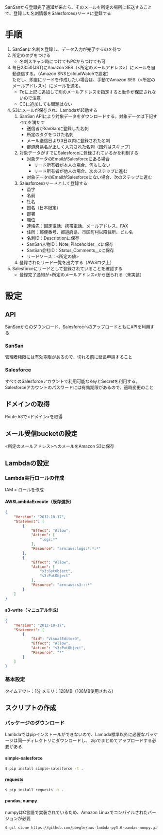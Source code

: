 SanSanから登録完了通知が来たら、そのメールを所定の場所に転送することで、登録した名刺情報をSalesforceのリードに登録する

# 手順
1. SanSanに名刺を登録し、データ入力が完了するのを待つ
1. 所定のタグをつける
    - 名刺スキャン時につけてもPCからつけても可
1. 毎日23:50(JST)にAmazon SES（<所定のメールアドレス>）にメールを自動送信する。（Amazon SNSとcloudWatchで設定）  
ただし、即座にリードを作成したい場合は、手動でAmazon SES（<所定のメールアドレス>）にメールを送る。
    - Toに上記に追加して別のメールアドレスを指定すると動作が保証されないので注意
    - CCに追加しても問題はない
1. S3にメールが保存され、Lambdaが起動する
    1. SanSan APIにより対象データをダウンロードする。対象データは下記すべてを満たす
        - 送信者がSanSanに登録した名刺
        - 所定のタグをつけた名刺
        - メール送信日より3日以内に登録された名刺
        - 都道府県名が正しく入力された名刺（国外はスキップ）
    1. 対象データがすでにSalesforceに登録されているかを判別する
        - 対象データのEmailがSalesforceにある場合
            - リード所有者が本人の場合、何もしない
            - リード所有者が他人の場合、次のステップに進む
        - 対象データのEmailがSalesforceにない場合、次のステップに進む
    1. Salesforceのリードとして登録する
        - 苗字
        - 名前
        - 社名
        - 国名（日本限定）
        - 部署
        - 職位
        - 連絡先：固定電話、携帯電話、メールアドレス、FAX
        - 住所：郵便番号、都道府県、市区町村以降住所、ビル名
        - 名刺ID：Descriptionに保存
        - SanSan人物ID：Note_Placeholder__cに保存
        - SanSan会社ID：Status_Comments__cに保存
        - リードソース：<所定の値>
    1. 登録されたリード一覧を出力する（AWSログ上）
1. Salesforceにリードとして登録されていることを確認する
    - 登録完了通知が<所定のメールアドレス>から送られる（未実装）

# 設定
## API
SanSanからのダウンロード、SalesforceへのアップロードともにAPIを利用する

### SanSan
管理者権限には有効期限があるので、切れる前に延長申請すること

### Salesforce
すべてのSalesforceアカウントで利用可能なKeyとSecretを利用する。
Salesforceアカウントのパスワードには有効期限があるので、適時変更のこと

## ドメインの取得
Route 53で<ドメイン>を取得

## メール受信bucketの設定
<所定のメールアドレス>へのメールをAmazon S3に保存

## Lambdaの設定
### Lambda実行ロールの作成
IAM > ロールを作成
#### AWSLambdaExecute（既存選択）
```json
{
    "Version": "2012-10-17",
    "Statement": [
        {
            "Effect": "Allow",
            "Action": [
                "logs:*"
            ],
            "Resource": "arn:aws:logs:*:*:*"
        },
        {
            "Effect": "Allow",
            "Action": [
                "s3:GetObject",
                "s3:PutObject"
            ],
            "Resource": "arn:aws:s3:::*"
        }
    ]
}
```
#### s3-write（マニュアル作成）
```json
{
    "Version": "2012-10-17",
    "Statement": [
        {
            "Sid": "VisualEditor0",
            "Effect": "Allow",
            "Action": "s3:PutObject",
            "Resource": "*"
        }
    ]
}
```

### 基本設定
タイムアウト：1分
メモリ：128MB（108MB使用される）

## スクリプトの作成
### パッケージのダウンロード
Lambdaではpipインストールができないので、Lambda標準以外に必要なパッケージは同一ディレクトリにダウンロードし、
zipでまとめてアップロードする必要がある

#### simple-salesforce
```bash
$ pip install simple-salesforce -t .
```

#### requests
```bash
$ pip install requests -t .
```

#### pandas, numpy
numpyはC言語で実装されているため、Amazon Linuxでコンパイルされたバージョンが必要
```bash
$ git clone https://github.com/pbegle/aws-lambda-py3.6-pandas-numpy.git
```
